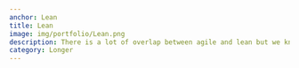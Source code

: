 ```yaml
---
anchor: Lean
title: Lean
image: img/portfolio/Lean.png
description: There is a lot of overlap between agile and lean but we know the differences. People often think about agile in software development and lean in manufucturing and services. The truth is that both have some great ideas that can be applied to any sector. Sometimes lean is focused on process improvement, which can be great but we would also want to talk about the mindsets and culture.
category: Longer
---
```

